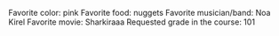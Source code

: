 Favorite color: pink
Favorite food: nuggets
Favorite musician/band: Noa Kirel
Favorite movie: Sharkiraaa
Requested grade in the course: 101
